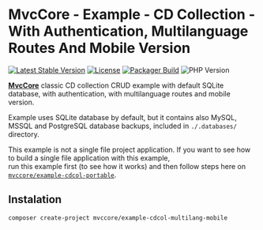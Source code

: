 # MvcCore - Example - CD Collection - With Authentication, Multilanguage Routes And Mobile Version

[![Latest Stable Version](https://img.shields.io/badge/Stable-v5.3.0-brightgreen.svg?style=plastic)](https://github.com/mvccore/example-cdcol-multilang-mobile/releases)
[![License](https://img.shields.io/badge/License-BSD%203-brightgreen.svg?style=plastic)](https://mvccore.github.io/docs/mvccore/5.0.0/LICENSE.md)
[![Packager Build](https://img.shields.io/badge/Packager%20Build-passing-brightgreen.svg?style=plastic)](https://github.com/mvccore/packager)
![PHP Version](https://img.shields.io/badge/PHP->=5.4-brightgreen.svg?style=plastic)

[**MvcCore**](https://github.com/mvccore/mvccore) classic CD collection CRUD example with default SQLite database, with authentication, with multilanguage routes and mobile version.

Example uses SQLite database by default, but it contains also MySQL, MSSQL and PostgreSQL database backups, included in `./.databases/` directory.

This example is not a single file project application. If you want to see how to build a single file application with this example,  
run this example first (to see how it works) and then follow steps here on [`mvccore/example-cdcol-portable`](https://github.com/mvccore/example-cdcol-portable).

## Instalation
```shell
composer create-project mvccore/example-cdcol-multilang-mobile
```

